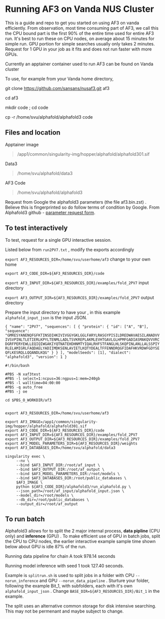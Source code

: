 # Running AF3 on Vanda NUS Cluster

This is a guide and repo to get you started on using AF3 on vanda efficiently. From observation, most time consuming part of AF3, we call this the CPU bound part is the first 90% of the entire time used for entire AF3 run. It's best to run these on CPU nodes, on average about 15 minutes for simple run. GPU portion for simple searches usually only takes 2 minutes. Request for 1 GPU in your job as it fits and does not run faster with more GPUs.

Currently an apptainer container used to run AF3 can be found on Vanda cluster

To use, for example from your Vanda home directory,

git clone https://github.com/sansans/nusaf3.git af3 

cd af3

mkdir code ; cd code

cp -r /home/svu/alphafold/alphafold3 code

## Files and location

Apptainer image 
>/app1/common/singularity-img/hopper/alphafold/alphafold301.sif 

Data3 
>/home/svu/alphafold/data3 

AF3 Code 
>/home/svu/alphafold/alphafold3

Request from Google the alphafold3 parameters (the file af3.bin.zst) . Believe this is fingerprinted so do follow terms of condition by Google. From Alphafold3  github - [parameter request form](https://forms.gle/svvpY4u2jsHEwWYS6).

## To test interactively

To test, request for a single GPU interactive session. 

Listed below from `run2PV7.txt` , modify the exports accordingly

`export AF3_RESOURCES_DIR=/home/svu/userhome/af3` change to your own home

`export AF3_CODE_DIR=${AF3_RESOURCES_DIR}/code`

`export AF3_INPUT_DIR=${AF3_RESOURCES_DIR}/examples/fold_2PV7` input directory

`export AF3_OUTPUT_DIR=${AF3_RESOURCES_DIR}/examples/fold_2PV7` output directory

Prepare the input directory to have your , in this example `alphafold_input_json` is the input JSON. 

`{
  "name": "2PV7",
  "sequences": [
    {
      "protein": {
        "id": ["A", "B"],
        "sequence": "GMRESYANENQFGFKTINSDIHKIVIVGGYGKLGGLFARYLRASGYPISILDREDWAVAESILANADVVIVSVPINLTLETIERLKPYLTENMLLADLTSVKREPLAKMLEVHTGAVLGLHPMFGADIASMAKQVVVRCDGRFPERYEWLLEQIQIWGAKIYQTNATEHDHNMTYIQALRHFSTFANGLHLSKQPINLANLLALSSPIYRLELAMIGRLFAQDAELYADIIMDKSENLAVIETLKQTYDEALTFFENNDRQGFIDAFHKVRDWFGDYSEQFLKESRQLLQQANDLKQG"
      }
    }
  ],
  "modelSeeds": [1],
  "dialect": "alphafold3",
  "version": 1
}`


```
#!/bin/bash

#PBS -N xaf3test
#PBS -l select=1:ncpus=36:ngpus=1:mem=240gb
#PBS -l walltime=04:00:00
#PBS -q auto_free
#PBS -j oe

cd $PBS_O_WORKDIR/af3


export AF3_RESOURCES_DIR=/home/svu/userhome/af3

export AF3_IMAGE=/app1/common/singularity-img/hopper/alphafold/alphafold301.sif
export AF3_CODE_DIR=${AF3_RESOURCES_DIR}/code
export AF3_INPUT_DIR=${AF3_RESOURCES_DIR}/examples/fold_2PV7
export AF3_OUTPUT_DIR=${AF3_RESOURCES_DIR}/examples/fold_2PV7
export AF3_MODEL_PARAMETERS_DIR=${AF3_RESOURCES_DIR}/weights
export AF3_DATABASES_DIR=/home/svu/alphafold/data3

singularity exec \
     --nv \
     --bind $AF3_INPUT_DIR:/root/af_input \
     --bind $AF3_OUTPUT_DIR:/root/af_output \
     --bind $AF3_MODEL_PARAMETERS_DIR:/root/models \
     --bind $AF3_DATABASES_DIR:/root/public_databases \
     $AF3_IMAGE \
     python ${AF3_CODE_DIR}/alphafold3/run_alphafold.py \
     --json_path=/root/af_input/alphafold_input.json \
     --model_dir=/root/models \
     --db_dir=/root/public_databases \
     --output_dir=/root/af_output
```

## To run batch 

Alphafold3 allows for to split the 2 major internal process, **data pipline** (CPU only) and **inference** (GPU) . To make efficient use of GPU in batch jobs, split the CPU to CPU nodes, the earlier interactive example sample time shown below about GPU is idle 87% of the run. 

Running data pipeline for chain A took 978.14 seconds

Running model inference with seed 1 took 127.40 seconds.

Example is `splitrun.sh` is used to split jobs in a folder with CPU `--norun_inference` and GPU `--norun_data_pipeline` . Sturture your folder, following the example Bit_1, with subfolders, each with it's own `alphafold_input_json` . Change `BASE_DIR=${AF3_RESOURCES_DIR}/Bit_1` in the example.

The split uses an alternative common storage for disk intensive searching. This may not be permenant and maybe subject to change. 




